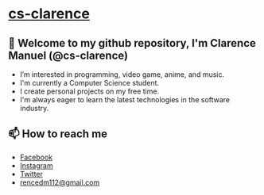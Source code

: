 # [cs-clarence](https://cdmnl.netlify.app)
## 👋 Welcome to my github repository, I'm Clarence Manuel (@cs-clarence)
- I’m interested in programming, video game, anime, and music.
- I'm currently a Computer Science student.
- I create personal projects on my free time.
- I'm always eager to learn the latest technologies in the software industry.

## 📫 How to reach me
- [Facebook](https://www.facebook.com/rencedm112)
- [Instagram](https://www.instagram.com/rencedm112)
- [Twitter](https://www.twitter.com/rencedm112)
- [rencedm112@gmail.com](mailto:rencedm112@gmail.com)
<!---
cs-clarence/cs-clarence is a ✨ special ✨ repository because its `README.md` (this file) appears on your GitHub profile.
You can click the Preview link to take a look at your changes.
--->
